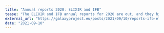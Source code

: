 ```yaml
---
title: "Annual reports 2020: ELIXIR and IFB"
tease: "The ELIXIR and IFB annual reports for 2020 are out, and they highlight Galaxy work throughout."
external_url: "https://galaxyproject.eu/posts/2021/09/10/reports-ifb-elixir/"
date: "2021-09-10"
---
```


